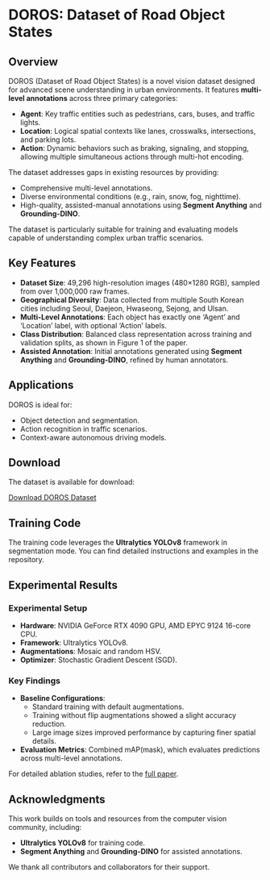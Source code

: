 # DOROS: Dataset of Road Object States

## Overview

DOROS (Dataset of Road Object States) is a novel vision dataset designed for advanced scene understanding in urban environments. It features **multi-level annotations** across three primary categories:

- **Agent**: Key traffic entities such as pedestrians, cars, buses, and traffic lights.
- **Location**: Logical spatial contexts like lanes, crosswalks, intersections, and parking lots.
- **Action**: Dynamic behaviors such as braking, signaling, and stopping, allowing multiple simultaneous actions through multi-hot encoding.

The dataset addresses gaps in existing resources by providing:
- Comprehensive multi-level annotations.
- Diverse environmental conditions (e.g., rain, snow, fog, nighttime).
- High-quality, assisted-manual annotations using **Segment Anything** and **Grounding-DINO**.

The dataset is particularly suitable for training and evaluating models capable of understanding complex urban traffic scenarios.

## Key Features

- **Dataset Size**: 49,296 high-resolution images (480×1280 RGB), sampled from over 1,000,000 raw frames.
- **Geographical Diversity**: Data collected from multiple South Korean cities including Seoul, Daejeon, Hwaseong, Sejong, and Ulsan.
- **Multi-Level Annotations**: Each object has exactly one ‘Agent’ and ‘Location’ label, with optional ‘Action’ labels.
- **Class Distribution**: Balanced class representation across training and validation splits, as shown in Figure 1 of the paper.
- **Assisted Annotation**: Initial annotations generated using **Segment Anything** and **Grounding-DINO**, refined by human annotators.

## Applications

DOROS is ideal for:
- Object detection and segmentation.
- Action recognition in traffic scenarios.
- Context-aware autonomous driving models.

## Download

The dataset is available for download:

[Download DOROS Dataset](https://nanum.etri.re.kr/share/kimjy/ObjectStateDetection)

## Training Code

The training code leverages the **Ultralytics YOLOv8** framework in segmentation mode. You can find detailed instructions and examples in the repository.


## Experimental Results

### Experimental Setup
- **Hardware**: NVIDIA GeForce RTX 4090 GPU, AMD EPYC 9124 16-core CPU.
- **Framework**: Ultralytics YOLOv8.
- **Augmentations**: Mosaic and random HSV.
- **Optimizer**: Stochastic Gradient Descent (SGD).

### Key Findings
- **Baseline Configurations**: 
  - Standard training with default augmentations.
  - Training without flip augmentations showed a slight accuracy reduction.
  - Large image sizes improved performance by capturing finer spatial details.
- **Evaluation Metrics**: Combined mAP(mask), which evaluates predictions across multi-level annotations.

For detailed ablation studies, refer to the [full paper](#).

## Acknowledgments

This work builds on tools and resources from the computer vision community, including:
- **Ultralytics YOLOv8** for training code.
- **Segment Anything** and **Grounding-DINO** for assisted annotations.

We thank all contributors and collaborators for their support.
